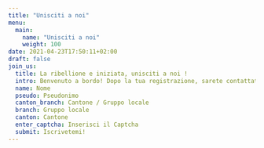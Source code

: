```yaml
---
title: "Unisciti a noi"
menu:
  main:
    name: "Unisciti a noi"
    weight: 100
date: 2021-04-23T17:50:11+02:00
draft: false
join_us:
  title: La ribellione e iniziata, unisciti a noi !
  intro: Benvenuto a bordo! Dopo la tua registrazione, sarete contattati da un membro di XR che vi spiegherà come fare. Purtroppo, attualmente, non possiamo garantire che le e-mail degli indirizzi Microsoft (come ad esempio @hotmail, @msn, @live, @passport, @outlook) vengano consegnate correttamente da Microsoft.
  name: Nome
  pseudo: Pseudonimo
  canton_branch: Cantone / Gruppo locale
  branch: Gruppo locale
  canton: Cantone
  enter_captcha: Inserisci il Captcha
  submit: Iscrivetemi!
---
```


